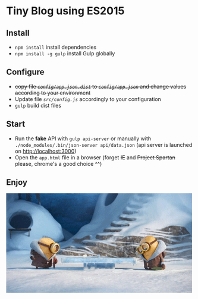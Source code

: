 # Tiny Blog using ES2015

## Install

* `npm install` install dependencies
* `npm install -g gulp` install Gulp globally

## Configure

* ~~copy file *`config/app.json.dist`* to *`config/app.json`* and change values according to your environment~~
* Update file *`src/config.js`* accordingly to your configuration
* `gulp` build dist files 

## Start

* Run the **fake** API with `gulp api-server` or manually with `./node_modules/.bin/json-server api/data.json` (api server is launched on [http://localhost:3000](http://localhost:3000))
* Open the `app.html` file in a browser (forget ~~IE~~ and ~~Project Spartan~~ please, chrome's a good choice ^^)

## Enjoy

![Minions](assets/img/minions.gif)
